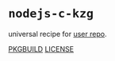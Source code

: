 # `nodejs-c-kzg`

universal recipe for [user repo](../themartiancompany/ur).

[PKGBUILD](PKGBUILD)
[LICENSE](COPYING)
